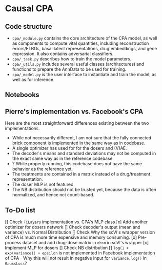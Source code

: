# Causal CPA

## Code structure

- `cpa/_module.py` contains the core architecture of the CPA model, as well as components to compute vital quantities, including reconstruction errors/ELBOs, basal latent representations, drug embeddings, and gene expression. It also contains adversarial classifiers.
- `cpa/_task.py` describes how to train the model parameters. 
- `cpa/_utils.py` includes several useful classes (architectures) and functions to prepare the AnnData to be used for training.
- `cpa/_model.py` is the user interface to instantiate and train the model, as well as for inference.

## Notebooks


## Pierre's implementation vs. Facebook's CPA
Here are the most straightforward differences existing between the two implementations.

- While not necessarily different, I am not sure that the fully connected brick component is implemented in the same way as in codebase.
- A single optimizer has used for for the dosers and (V)AE.
- The decoder's means and standard deviations may not be computed in the exact same way as in the reference codebase.
- ? While properly running, this codebase does not have the same behavior as the reference yet.
- The treatments are contained in a matrix instead of a drug/treatment representation.
- The doser MLP is not featured.
- The NB distribution should not be trusted yet, because the data is often normalized, and hence not count-based.


## To-Do list

[] Check `FCLayers` implementation vs. CPA's MLP class
[x] Add another optimizer for dosers network
[] Check decoder's output (mean and variance) vs. Normal Distribution
[] Check Why the scVI's wrapper version of CPA is much more time expensive and memory consuming.
[x] Pre-process dataset and add drug-dose matrix in `obsm` in scVI's wrapper
[x] Implement MLP for dosers
[] Check NB distribution
[] `log(1 + exp(variance)) + epsilon` is not implemented in Facebook implementation of CPA
    - Why this will not result in negative input for `variance.log()` in `GaussLoss`?


